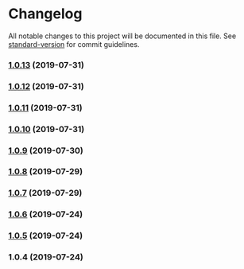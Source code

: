 # Changelog

All notable changes to this project will be documented in this file. See [standard-version](https://github.com/conventional-changelog/standard-version) for commit guidelines.

### [1.0.13](https://github.com/Just1Dav/otelo-ui/compare/v1.0.12...v1.0.13) (2019-07-31)



### [1.0.12](https://github.com/Just1Dav/otelo-ui/compare/v1.0.11...v1.0.12) (2019-07-31)



### [1.0.11](https://github.com/Just1Dav/otelo-ui/compare/v1.0.10...v1.0.11) (2019-07-31)



### [1.0.10](https://github.com/Just1Dav/otelo-ui/compare/v1.0.9...v1.0.10) (2019-07-31)



### [1.0.9](https://github.com/Just1Dav/otelo-ui/compare/v1.0.8...v1.0.9) (2019-07-30)



### [1.0.8](https://github.com/Just1Dav/otelo-ui/compare/v1.0.7...v1.0.8) (2019-07-29)



### [1.0.7](https://github.com/Just1Dav/otelo-ui/compare/v1.0.6...v1.0.7) (2019-07-29)



### [1.0.6](https://github.com/Just1Dav/otelo-ui/compare/v1.0.5...v1.0.6) (2019-07-24)



### [1.0.5](https://github.com/Just1Dav/otelo-ui/compare/v1.0.4...v1.0.5) (2019-07-24)



### 1.0.4 (2019-07-24)
